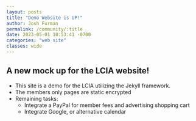 ```yaml
---
layout: posts
title: "Demo Website is UP!"
author: Josh Furman
permalink: /community/:title
date: 2023-05-01 10:53:41 -0700
categories: "web site"
classes: wide
---
```

## A new mock up for the LCIA website!

- This site is a demo for the LCIA utilizing the Jekyll framework. 
- The members only pages are static encrypted
- Remaining tasks:
  - Integrate a PayPal for member fees and advertising shopping cart
  - Integrate Google, or alternative calendar
